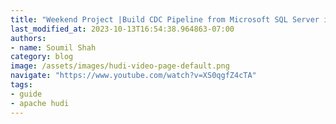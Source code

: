 ```yaml
---
title: "Weekend Project |Build CDC Pipeline from Microsoft SQL Server into Apache Hudi #1"
last_modified_at: 2023-10-13T16:54:38.964863-07:00
authors:
- name: Soumil Shah
category: blog
image: /assets/images/hudi-video-page-default.png
navigate: "https://www.youtube.com/watch?v=XS0qgfZ4cTA"
tags:
- guide
- apache hudi
---
```


